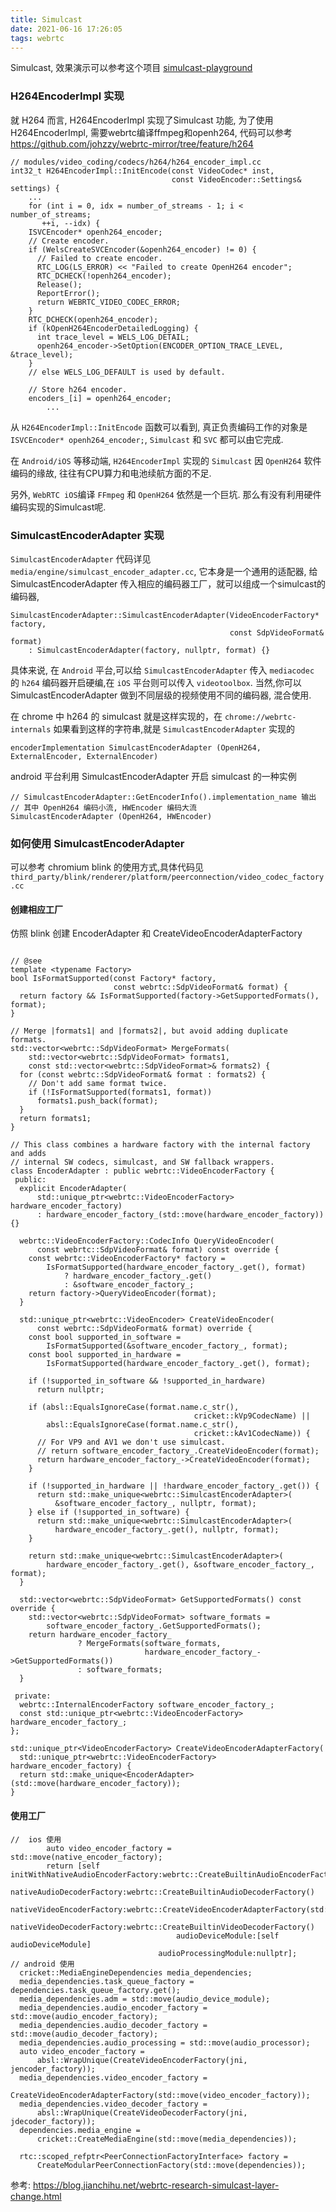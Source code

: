 ```yaml
---
title: Simulcast
date: 2021-06-16 17:26:05
tags: webrtc
---
```


Simulcast, 效果演示可以参考这个项目 [simulcast-playground][simulcast-playground]

### H264EncoderImpl 实现

就 H264 而言, H264EncoderImpl 实现了Simulcast 功能, 为了使用 H264EncoderImpl, 需要webrtc编译ffmpeg和openh264, 代码可以参考 https://github.com/johzzy/webrtc-mirror/tree/feature/h264

```
// modules/video_coding/codecs/h264/h264_encoder_impl.cc
int32_t H264EncoderImpl::InitEncode(const VideoCodec* inst,
                                    const VideoEncoder::Settings& settings) {
    ...
    for (int i = 0, idx = number_of_streams - 1; i < number_of_streams;
       ++i, --idx) {
    ISVCEncoder* openh264_encoder;
    // Create encoder.
    if (WelsCreateSVCEncoder(&openh264_encoder) != 0) {
      // Failed to create encoder.
      RTC_LOG(LS_ERROR) << "Failed to create OpenH264 encoder";
      RTC_DCHECK(!openh264_encoder);
      Release();
      ReportError();
      return WEBRTC_VIDEO_CODEC_ERROR;
    }
    RTC_DCHECK(openh264_encoder);
    if (kOpenH264EncoderDetailedLogging) {
      int trace_level = WELS_LOG_DETAIL;
      openh264_encoder->SetOption(ENCODER_OPTION_TRACE_LEVEL, &trace_level);
    }
    // else WELS_LOG_DEFAULT is used by default.

    // Store h264 encoder.
    encoders_[i] = openh264_encoder;
        ...
```

从 `H264EncoderImpl::InitEncode` 函数可以看到, 真正负责编码工作的对象是 `ISVCEncoder* openh264_encoder;`, `Simulcast` 和 `SVC` 都可以由它完成.

在 `Android/iOS` 等移动端, `H264EncoderImpl` 实现的 `Simulcast` 因 `OpenH264` 软件编码的缘故, 往往有CPU算力和电池续航方面的不足. 

另外, `WebRTC iOS`编译 `FFmpeg` 和 `OpenH264` 依然是一个巨坑. 那么有没有利用硬件编码实现的Simulcast呢.

### SimulcastEncoderAdapter 实现

`SimulcastEncoderAdapter` 代码详见 `media/engine/simulcast_encoder_adapter.cc`, 它本身是一个通用的适配器, 给SimulcastEncoderAdapter 传入相应的编码器工厂，就可以组成一个simulcast的编码器, 

```
SimulcastEncoderAdapter::SimulcastEncoderAdapter(VideoEncoderFactory* factory,
                                                 const SdpVideoFormat& format)
    : SimulcastEncoderAdapter(factory, nullptr, format) {}
```


具体来说, 在 `Android` 平台,可以给 `SimulcastEncoderAdapter` 传入 `mediacodec` 的 `h264` 编码器开启硬编,在 `iOS` 平台则可以传入 `videotoolbox`. 当然,你可以 SimulcastEncoderAdapter 做到不同层级的视频使用不同的编码器, 混合使用.

在 chrome 中 h264 的 simulcast 就是这样实现的，在 `chrome://webrtc-internals` 如果看到这样的字符串,就是 `SimulcastEncoderAdapter` 实现的

```
encoderImplementation SimulcastEncoderAdapter (OpenH264, ExternalEncoder, ExternalEncoder)
```

android 平台利用 SimulcastEncoderAdapter 开启 simulcast 的一种实例

```
// SimulcastEncoderAdapter::GetEncoderInfo().implementation_name 输出
// 其中 OpenH264 编码小流, HWEncoder 编码大流
SimulcastEncoderAdapter (OpenH264, HWEncoder)
```



### 如何使用 SimulcastEncoderAdapter

可以参考 chromium blink 的使用方式,具体代码见 `third_party/blink/renderer/platform/peerconnection/video_codec_factory.cc`

#### 创建相应工厂
仿照 blink 创建 EncoderAdapter 和 CreateVideoEncoderAdapterFactory
```

// @see 
template <typename Factory>
bool IsFormatSupported(const Factory* factory,
                       const webrtc::SdpVideoFormat& format) {
  return factory && IsFormatSupported(factory->GetSupportedFormats(), format);
}

// Merge |formats1| and |formats2|, but avoid adding duplicate formats.
std::vector<webrtc::SdpVideoFormat> MergeFormats(
    std::vector<webrtc::SdpVideoFormat> formats1,
    const std::vector<webrtc::SdpVideoFormat>& formats2) {
  for (const webrtc::SdpVideoFormat& format : formats2) {
    // Don't add same format twice.
    if (!IsFormatSupported(formats1, format))
      formats1.push_back(format);
  }
  return formats1;
}

// This class combines a hardware factory with the internal factory and adds
// internal SW codecs, simulcast, and SW fallback wrappers.
class EncoderAdapter : public webrtc::VideoEncoderFactory {
 public:
  explicit EncoderAdapter(
      std::unique_ptr<webrtc::VideoEncoderFactory> hardware_encoder_factory)
      : hardware_encoder_factory_(std::move(hardware_encoder_factory)) {}

  webrtc::VideoEncoderFactory::CodecInfo QueryVideoEncoder(
      const webrtc::SdpVideoFormat& format) const override {
    const webrtc::VideoEncoderFactory* factory =
        IsFormatSupported(hardware_encoder_factory_.get(), format)
            ? hardware_encoder_factory_.get()
            : &software_encoder_factory_;
    return factory->QueryVideoEncoder(format);
  }

  std::unique_ptr<webrtc::VideoEncoder> CreateVideoEncoder(
      const webrtc::SdpVideoFormat& format) override {
    const bool supported_in_software =
        IsFormatSupported(&software_encoder_factory_, format);
    const bool supported_in_hardware =
        IsFormatSupported(hardware_encoder_factory_.get(), format);

    if (!supported_in_software && !supported_in_hardware)
      return nullptr;

    if (absl::EqualsIgnoreCase(format.name.c_str(),
                                         cricket::kVp9CodecName) ||
        absl::EqualsIgnoreCase(format.name.c_str(),
                                         cricket::kAv1CodecName)) {
      // For VP9 and AV1 we don't use simulcast.
      // return software_encoder_factory_.CreateVideoEncoder(format);
      return hardware_encoder_factory_->CreateVideoEncoder(format);
    }

    if (!supported_in_hardware || !hardware_encoder_factory_.get()) {
      return std::make_unique<webrtc::SimulcastEncoderAdapter>(
          &software_encoder_factory_, nullptr, format);
    } else if (!supported_in_software) {
      return std::make_unique<webrtc::SimulcastEncoderAdapter>(
          hardware_encoder_factory_.get(), nullptr, format);
    }

    return std::make_unique<webrtc::SimulcastEncoderAdapter>(
        hardware_encoder_factory_.get(), &software_encoder_factory_, format);
  }

  std::vector<webrtc::SdpVideoFormat> GetSupportedFormats() const override {
    std::vector<webrtc::SdpVideoFormat> software_formats =
        software_encoder_factory_.GetSupportedFormats();
    return hardware_encoder_factory_
               ? MergeFormats(software_formats,
                              hardware_encoder_factory_->GetSupportedFormats())
               : software_formats;
  }

 private:
  webrtc::InternalEncoderFactory software_encoder_factory_;
  const std::unique_ptr<webrtc::VideoEncoderFactory> hardware_encoder_factory_;
};

std::unique_ptr<VideoEncoderFactory> CreateVideoEncoderAdapterFactory(
  std::unique_ptr<webrtc::VideoEncoderFactory> hardware_encoder_factory) {
  return std::make_unique<EncoderAdapter>(std::move(hardware_encoder_factory));
}
```

#### 使用工厂

```
//  ios 使用
        auto video_encoder_factory = std::move(native_encoder_factory);
        return [self initWithNativeAudioEncoderFactory:webrtc::CreateBuiltinAudioEncoderFactory()
                             nativeAudioDecoderFactory:webrtc::CreateBuiltinAudioDecoderFactory()
                             nativeVideoEncoderFactory:webrtc::CreateVideoEncoderAdapterFactory(std::move(video_encoder_factory))
                             nativeVideoDecoderFactory:webrtc::CreateBuiltinVideoDecoderFactory()
                                     audioDeviceModule:[self audioDeviceModule]
                                 audioProcessingModule:nullptr];
// android 使用
  cricket::MediaEngineDependencies media_dependencies;
  media_dependencies.task_queue_factory = dependencies.task_queue_factory.get();
  media_dependencies.adm = std::move(audio_device_module);
  media_dependencies.audio_encoder_factory = std::move(audio_encoder_factory);
  media_dependencies.audio_decoder_factory = std::move(audio_decoder_factory);
  media_dependencies.audio_processing = std::move(audio_processor);
  auto video_encoder_factory =
      absl::WrapUnique(CreateVideoEncoderFactory(jni, jencoder_factory));
  media_dependencies.video_encoder_factory = 
        CreateVideoEncoderAdapterFactory(std::move(video_encoder_factory));
  media_dependencies.video_decoder_factory =
      absl::WrapUnique(CreateVideoDecoderFactory(jni, jdecoder_factory));
  dependencies.media_engine =
      cricket::CreateMediaEngine(std::move(media_dependencies));

  rtc::scoped_refptr<PeerConnectionFactoryInterface> factory =
      CreateModularPeerConnectionFactory(std::move(dependencies));
```





参考: https://blog.jianchihu.net/webrtc-research-simulcast-layer-change.html


[simulcast-playground]: https://fippo.github.io/simulcast-playground/
